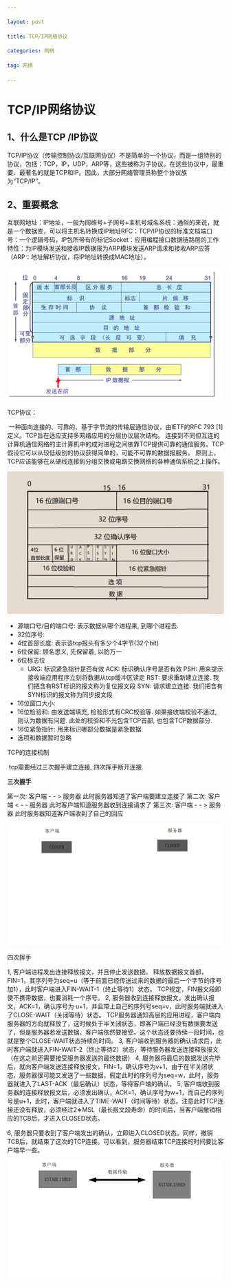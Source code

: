 ```yaml
---

layout: post

title: TCP/IP网络协议

categories: 网络

tag: 网络

---
```

# TCP/IP网络协议

## 1、什么是TCP /IP协议

​	TCP/IP协议（传输控制协议/互联网协议）不是简单的一个协议，而是一组特别的协议，包括：TCP，IP，UDP，ARP等，这些被称为子协议。在这些协议中，最重要、最著名的就是TCP和IP。因此，大部分网络管理员称整个协议族为“TCP/IP”。

## 2、重要概念

互联网地址：IP地址，一般为网络号+子网号+主机号域名系统：通俗的来说，就是一个数据库，可以将主机名转换成IP地址RFC：TCP/IP协议的标准文档端口号：一个逻辑号码，IP包所带有的标记Socket：应用编程接口数据链路层的工作特性：为IP模块发送和接收IP数据报为ARP模块发送ARP请求和接收ARP应答（ARP：地址解析协议，将IP地址转换成MAC地址）。

![](images/ip.png)



[^ARP]: 地址解析协议，即ARP（Address Resolution Protocol），是根据[IP地址](https://baike.baidu.com/item/IP地址)获取[物理地址](https://baike.baidu.com/item/物理地址/2129)的一个[TCP/IP协议](https://baike.baidu.com/item/TCP%2FIP协议)。[主机](https://baike.baidu.com/item/主机/455151)发送信息时将包含目标IP地址的ARP请求广播到网络上的所有主机，并接收返回消息，以此确定目标的物理地址；收到返回消息后将该IP地址和物理地址存入本机ARP缓存中并保留一定时间，下次请求时直接查询ARP缓存以节约资源。地址解析协议是建立在网络中各个主机互相信任的基础上的，网络上的主机可以自主发送ARP应答消息，其他主机收到应答报文时不会检测该报文的真实性就会将其记入本机ARP缓存；由此攻击者就可以向某一主机发送伪ARP应答报文，使其发送的信息无法到达预期的主机或到达错误的主机，这就构成了一个[ARP欺骗](https://baike.baidu.com/item/ARP欺骗)。[ARP命令](https://baike.baidu.com/item/ARP命令)可用于查询本机ARP缓存中IP地址和[MAC地址](https://baike.baidu.com/item/MAC地址)的对应关系、添加或删除静态对应关系等。相关协议有[RARP](https://baike.baidu.com/item/RARP)、[代理ARP](https://baike.baidu.com/item/代理ARP)。[NDP](https://baike.baidu.com/item/NDP)用于在[IPv6](https://baike.baidu.com/item/IPv6)中代替地址解析协议。
[^IMCP协议]: Internet控制[报文](https://baike.baidu.com/item/报文/3164352)协议。它是[TCP/IP协议簇](https://baike.baidu.com/item/TCP%2FIP协议簇)的一个子协议，用于在IP[主机](https://baike.baidu.com/item/主机/455151)、[路由](https://baike.baidu.com/item/路由)器之间传递控制消息。控制消息是指[网络通](https://baike.baidu.com/item/网络通)不通、[主机](https://baike.baidu.com/item/主机/455151)是否可达、[路由](https://baike.baidu.com/item/路由/363497)是否可用等网络本身的消息。这些控制消息虽然并不传输用户数据，但是对于用户数据的传递起着重要的作用。 [1] ICMP使用IP的基本支持，就像它是一个更高级别的协议，但是，ICMP实际上是IP的一个组成部分，必须由每个IP模块实现。
[^RIP协议]: 是一种[内部网关协议](https://baike.baidu.com/item/内部网关协议)（IGP），是一种[动态路由选择](https://baike.baidu.com/item/动态路由选择/1250467)协议，用于自治系统（AS）内的路由信息的传递。RIP协议基于距离矢量算法（DistanceVectorAlgorithms），使用“跳数”(即metric)来衡量到达目标地址的路由距离。这种协议的[路由器](https://baike.baidu.com/item/路由器/108294)只关心自己周围的[世界](https://baike.baidu.com/item/世界/24458)，只与自己相邻的路由器交换信息，范围限制在15跳(15度)之内，再远，它就不关心了。RIP应用于OSI网络七层模型的应用层。

TCP协议：

​		一种面向连接的、可靠的、基于字节流的传输层通信协议，由IETF的RFC 793 [1]  定义。TCP旨在适应支持多网络应用的分层协议层次结构。 连接到不同但互连的计算机通信网络的主计算机中的成对进程之间依靠TCP提供可靠的通信服务。TCP假设它可以从较低级别的协议获得简单的，可能不可靠的数据报服务。 原则上，TCP应该能够在从硬线连接到分组交换或电路交换网络的各种通信系统之上操作。

![](https://github.com/superhxf/superhxf.github.io/blob/master/_posts/images/tcp.png)

- 源端口号/目的端口号: 表示数据从哪个进程来, 到哪个进程去.
- 32位序号:
- 4位首部长度: 表示该tcp报头有多少个4字节(32个bit)
- 6位保留: 顾名思义, 先保留着, 以防万一
- 6位标志位
  - URG: 标识紧急指针是否有效 
    ACK: 标识确认序号是否有效 
    PSH: 用来提示接收端应用程序立刻将数据从tcp缓冲区读走 
    RST: 要求重新建立连接. 我们把含有RST标识的报文称为复位报文段 
    SYN: 请求建立连接. 我们把含有SYN标识的报文称为同步报文段 
- 16位窗口大小:
- 16位检验和: 由发送端填充, 检验形式有CRC校验等. 如果接收端校验不通过, 则认为数据有问题. 此处的校验和不光包含TCP首部, 也包含TCP数据部分.
- 16位紧急指针: 用来标识哪部分数据是紧急数据.
- 选项和数据暂时忽略

TCP的连接机制

​	tcp需要经过三次握手建立连接, 四次挥手断开连接.

**三次握手**

第一次: 
客户端 - - > 服务器 此时服务器知道了客户端要建立连接了 
第二次: 
客户端 < - - 服务器 此时客户端知道服务器收到连接请求了 
第三次: 
客户端 - - > 服务器 此时服务器知道客户端收到了自己的回应

![](https://github.com/superhxf/superhxf.github.io/blob/master/_posts/images/tcp.gif)

四次挥手

1, 客户端进程发出连接释放报文，并且停止发送数据。 
释放数据报文首部，FIN=1，其序列号为seq=u（等于前面已经传送过来的数据的最后一个字节的序号加1），此时客户端进入FIN-WAIT-1（终止等待1）状态。 TCP规定，FIN报文段即使不携带数据，也要消耗一个序号。 
2, 服务器收到连接释放报文，发出确认报文，ACK=1，确认序号为 u+1，并且带上自己的序列号seq=v，此时服务端就进入了CLOSE-WAIT（关闭等待）状态。 
TCP服务器通知高层的应用进程，客户端向服务器的方向就释放了，这时候处于半关闭状态，即客户端已经没有数据要发送了，但是服务器若发送数据，客户端依然要接受。这个状态还要持续一段时间，也就是整个CLOSE-WAIT状态持续的时间。 
3, 客户端收到服务器的确认请求后，此时客户端就进入FIN-WAIT-2（终止等待2）状态，等待服务器发送连接释放报文（在这之前还需要接受服务器发送的最终数据） 
4, 服务器将最后的数据发送完毕后，就向客户端发送连接释放报文，FIN=1，确认序号为v+1，由于在半关闭状态，服务器很可能又发送了一些数据，假定此时的序列号为seq=w，此时，服务器就进入了LAST-ACK（最后确认）状态，等待客户端的确认。 
5, 客户端收到服务器的连接释放报文后，必须发出确认，ACK=1，确认序号为w+1，而自己的序列号是u+1，此时，客户端就进入了TIME-WAIT（时间等待）状态。注意此时TCP连接还没有释放，必须经过2∗MSL（最长报文段寿命）的时间后，当客户端撤销相应的TCB后，才进入CLOSED状态。 

6, 服务器只要收到了客户端发出的确认，立即进入CLOSED状态。同样，撤销TCB后，就结束了这次的TCP连接。可以看到，服务器结束TCP连接的时间要比客户端早一些。

![](https://github.com/superhxf/superhxf.github.io/blob/master/_posts/images/tcp2.gif)

